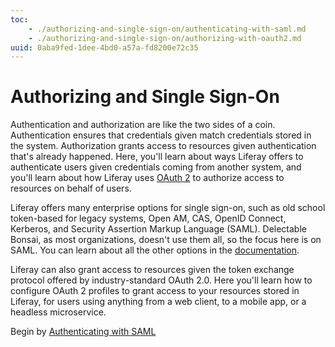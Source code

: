```yaml
---
toc: 
    - ./authorizing-and-single-sign-on/authenticating-with-saml.md
    - ./authorizing-and-single-sign-on/authorizing-with-oauth2.md
uuid: 0aba9fed-1dee-4bd0-a57a-fd8200e72c35
---
```

# Authorizing and Single Sign-On

Authentication and authorization are like the two sides of a coin. Authentication ensures that credentials given match credentials stored in the system. Authorization grants access to resources given authentication that's already happened. Here, you'll learn about ways Liferay offers to authenticate users given credentials coming from another system, and you'll learn about how Liferay uses [OAuth 2](https://oauth.net/2/) to authorize access to resources on behalf of users. 

Liferay offers many enterprise options for single sign-on, such as old school token-based for legacy systems, Open AM, CAS, OpenID Connect, Kerberos, and Security Assertion Markup Language (SAML). Delectable Bonsai, as most organizations, doesn't use them all, so the focus here is on SAML. You can learn about all the other options in the [documentation](https://learn.liferay.com/w/dxp/installation-and-upgrades/securing-liferay/configuring-sso). 

Liferay can also grant access to resources given the token exchange protocol offered by industry-standard OAuth 2.0. Here you'll learn how to configure OAuth 2 profiles to grant access to your resources stored in Liferay, for users using anything from a web client, to a mobile app, or a headless microservice. 

Begin by [Authenticating with SAML](./authorizing-and-single-sign-on/authenticating-with-saml.md)
